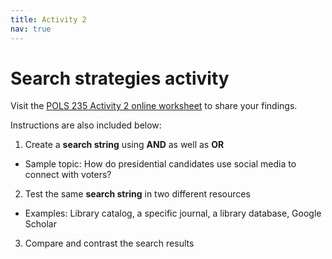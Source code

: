 ```yaml
---
title: Activity 2
nav: true
---
```

# Search strategies activity

Visit the <a href="https://uidaho.co1.qualtrics.com/jfe/form/SV_eRKqWXNUPpDEzad" target="_blank">POLS 235 Activity 2 online worksheet</a> to share your findings.

Instructions are also included below:
1. Create a **search string** using **AND** as well as **OR**
  - Sample topic: How do presidential candidates use social media to connect with voters?
2. Test the same **search string** in two different resources
  - Examples: Library catalog, a specific journal, a library database, Google Scholar
3. Compare and contrast the search results